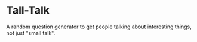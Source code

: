 # Tall-Talk
A random question generator to get people talking about interesting things, not just "small talk". 

